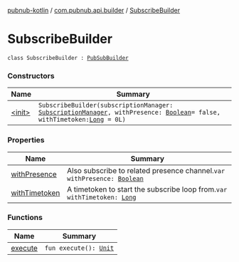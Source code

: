 [pubnub-kotlin](../../index.md) / [com.pubnub.api.builder](../index.md) / [SubscribeBuilder](./index.md)

# SubscribeBuilder

`class SubscribeBuilder : `[`PubSubBuilder`](../-pub-sub-builder/index.md)

### Constructors

| Name | Summary |
|---|---|
| [&lt;init&gt;](-init-.md) | `SubscribeBuilder(subscriptionManager: `[`SubscriptionManager`](../../com.pubnub.api.managers/-subscription-manager/index.md)`, withPresence: `[`Boolean`](https://kotlinlang.org/api/latest/jvm/stdlib/kotlin/-boolean/index.html)` = false, withTimetoken: `[`Long`](https://kotlinlang.org/api/latest/jvm/stdlib/kotlin/-long/index.html)` = 0L)` |

### Properties

| Name | Summary |
|---|---|
| [withPresence](with-presence.md) | Also subscribe to related presence channel.`var withPresence: `[`Boolean`](https://kotlinlang.org/api/latest/jvm/stdlib/kotlin/-boolean/index.html) |
| [withTimetoken](with-timetoken.md) | A timetoken to start the subscribe loop from.`var withTimetoken: `[`Long`](https://kotlinlang.org/api/latest/jvm/stdlib/kotlin/-long/index.html) |

### Functions

| Name | Summary |
|---|---|
| [execute](execute.md) | `fun execute(): `[`Unit`](https://kotlinlang.org/api/latest/jvm/stdlib/kotlin/-unit/index.html) |
